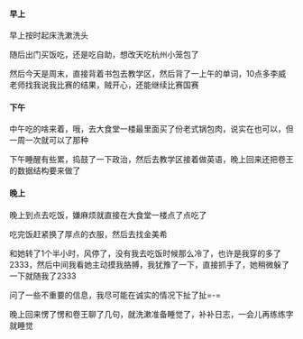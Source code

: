 #### 早上

早上按时起床洗漱洗头

随后出门买饭吃，还是吃自助，想改天吃杭州小笼包了

然后今天是周末，直接背着书包去教学区，然后背了一上午的单词，10点多李威老师找我说我比赛的结果，贼开心，还能继续比赛国赛

#### 下午

中午吃的啥来着，哦，去大食堂一楼最里面买了份老式锅包肉，说实在也可以，但一周一次就可以了那种

下午睡醒有些累，捣鼓了一下政治，然后去教学区接着做英语，晚上回来还把卷王的数据结构要来做了

#### 晚上

晚上到点去吃饭，嫌麻烦就直接在大食堂一楼点了点吃了

吃完饭赶紧换了厚点的衣服，然后去找金美希

和她转了1个半小时，风停了，没有我去吃饭时候那么冷了，也许是我穿的多了2333，然后中间我看她主动摸我胳膊，我犹豫了一下，直接抓手了，她稍微躲了一下就随我了2333

问了一些不重要的信息，我尽可能在诚实的情况下扯了扯=-=

晚上回来愣了愣和卷王聊了几句，就洗漱准备睡觉了，补补日志，一会儿再练练字就睡觉